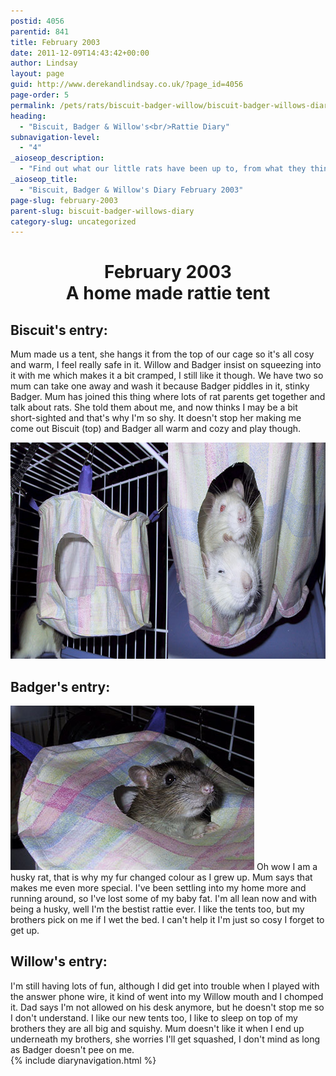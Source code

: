 ```yaml
---
postid: 4056
parentid: 841
title: February 2003
date: 2011-12-09T14:43:42+00:00
author: Lindsay
layout: page
guid: http://www.derekandlindsay.co.uk/?page_id=4056
page-order: 5
permalink: /pets/rats/biscuit-badger-willow/biscuit-badger-willows-diary/february-2003/
heading:
  - "Biscuit, Badger & Willow's<br/>Rattie Diary"
subnavigation-level:
  - "4"
_aioseop_description:
  - "Find out what our little rats have been up to, from what they think of their cozy new home made bed, and Badger's naughty night time habits."
_aioseop_title:
  - "Biscuit, Badger & Willow's Diary February 2003"
page-slug: february-2003
parent-slug: biscuit-badger-willows-diary
category-slug: uncategorized
---
```

<h1 style="text-align: center;">
  February 2003<br/>
  A home made rattie tent
</h1>

## Biscuit's entry:

Mum made us a tent, she hangs it from the top of our cage so it's all cosy and warm, I feel really safe in it. Willow and Badger insist on squeezing into it with me which makes it a bit cramped, I still like it though. We have two so mum can take one away and wash it because Badger piddles in it, stinky Badger. Mum has joined this thing where lots of rat parents get together and talk about rats. She told them about me, and now thinks I may be a bit short-sighted and that's why I'm so shy. It doesn't stop her making me come out Biscuit (top) and Badger all warm and cozy and play though.

<img class="aligncenter size-full wp-image-7982" title="A home made rat bed with Biscuit and Badger snuggled inside" src="/wp-content/uploads/2011/12/bedpicture.jpg" alt="A home made rat bed with Biscuit and Badger snuggled inside" width="780" height="346" /> 

## Badger's entry:

<img class="alignright size-full wp-image-7983" title="Willow in his home made rattie tent" src="/wp-content/uploads/2011/12/163-6363_IMG.jpg" alt="Willow in his home made rattie tent" width="390" height="263" /> Oh wow I am a husky rat, that is why my fur changed colour as I grew up. Mum says that makes me even more special. I've been settling into my home more and running around, so I've lost some of my baby fat. I'm all lean now and with being a husky, well I'm the bestist rattie ever. I like the tents too, but my brothers pick on me if I wet the bed. I can't help it I'm just so cosy I forget to get up.

## Willow's entry:

I'm still having lots of fun, although I did get into trouble when I played with the answer phone wire, it kind of went into my Willow mouth and I chomped it. Dad says I'm not allowed on his desk anymore, but he doesn't stop me so I don't understand. I like our new tents too, I like to sleep on top of my brothers they are all big and squishy. Mum doesn't like it when I end up underneath my brothers, she worries I'll get squashed, I don't mind as long as Badger doesn't pee on me.  
{% include diarynavigation.html %}